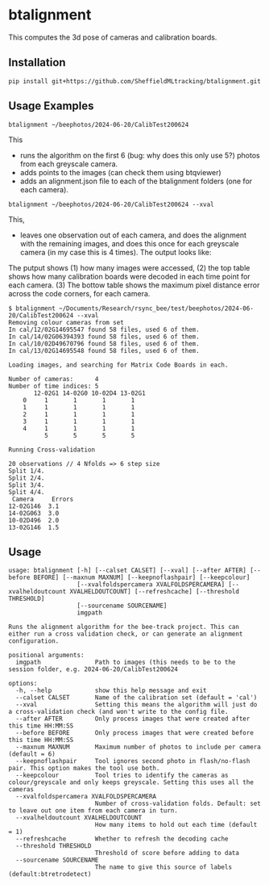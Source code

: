 # btalignment
This computes the 3d pose of cameras and calibration boards.

## Installation
```
pip install git+https://github.com/SheffieldMLtracking/btalignment.git
```


## Usage Examples
```
btalignment ~/beephotos/2024-06-20/CalibTest200624
```
This
- runs the algorithm on the first 6 (bug: why does this only use 5?) photos from each greyscale camera.
- adds points to the images (can check them using btqviewer)
- adds an alignment.json file to each of the btalignment folders (one for each camera).

```
btalignment ~/beephotos/2024-06-20/CalibTest200624 --xval
```
This,
- leaves one observation out of each camera, and does the alignment with the remaining images, and does this once for each greyscale camera (in my case this is 4 times). The output looks like:

The putput shows (1) how many images were accessed, (2) the top table shows how many calibration boards were decoded in each time point for each camera. (3) The bottow table shows the maximum pixel distance error across the code corners, for each camera.

```
$ btalignment ~/Documents/Research/rsync_bee/test/beephotos/2024-06-20/CalibTest200624 --xval
Removing colour cameras from set
In cal/12/02G14695547 found 58 files, used 6 of them.
In cal/14/02G06394393 found 58 files, used 6 of them.
In cal/10/02D49670796 found 58 files, used 6 of them.
In cal/13/02G14695548 found 58 files, used 6 of them.
 
Loading images, and searching for Matrix Code Boards in each.

Number of cameras:      4
Number of time indices: 5
       12-02G1 14-02G0 10-02D4 13-02G1  
    0     1       1       1       1     
    1     1       1       1       1     
    2     1       1       1       1     
    3     1       1       1       1     
    4     1       1       1       1     
          5       5       5       5   

Running Cross-validation

20 observations // 4 Nfolds => 6 step size
Split 1/4.
Split 2/4.
Split 3/4.
Split 4/4.
 Camera     Errors
12-02G146  3.1
14-02G063  3.0
10-02D496  2.0
13-02G146  1.5
```

## Usage
```
usage: btalignment [-h] [--calset CALSET] [--xval] [--after AFTER] [--before BEFORE] [--maxnum MAXNUM] [--keepnoflashpair] [--keepcolour]
                   [--xvalfoldspercamera XVALFOLDSPERCAMERA] [--xvalheldoutcount XVALHELDOUTCOUNT] [--refreshcache] [--threshold THRESHOLD]
                   [--sourcename SOURCENAME]
                   imgpath

Runs the alignment algorithm for the bee-track project. This can either run a cross validation check, or can generate an alignment configuration.

positional arguments:
  imgpath               Path to images (this needs to be to the session folder, e.g. 2024-06-20/CalibTest200624

options:
  -h, --help            show this help message and exit
  --calset CALSET       Name of the calibration set (default = 'cal')
  --xval                Setting this means the algorithm will just do a cross-validation check (and won't write to the config file.
  --after AFTER         Only process images that were created after this time HH:MM:SS
  --before BEFORE       Only process images that were created before this time HH:MM:SS
  --maxnum MAXNUM       Maximum number of photos to include per camera (default = 6)
  --keepnoflashpair     Tool ignores second photo in flash/no-flash pair. This option makes the tool use both.
  --keepcolour          Tool tries to identify the cameras as colour/greyscale and only keeps greyscale. Setting this uses all the cameras
  --xvalfoldspercamera XVALFOLDSPERCAMERA
                        Number of cross-validation folds. Default: set to leave out one item from each camera in turn.
  --xvalheldoutcount XVALHELDOUTCOUNT
                        How many items to hold out each time (default = 1)
  --refreshcache        Whether to refresh the decoding cache
  --threshold THRESHOLD
                        Threshold of score before adding to data
  --sourcename SOURCENAME
                        The name to give this source of labels (default:btretrodetect)
```
